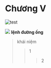 # Chương V

![test](https://i.pinimg.com/originals/b0/b1/9a/b0b19a9cc815444dd28665b1db128cc9.png)


![](https://i.pinimg.com/236x/12/6a/00/126a004c37661e3fe7c43b9fc52317ce.jpg)
**lệnh đường ống**
>khái niệm
>>1
>>>2
